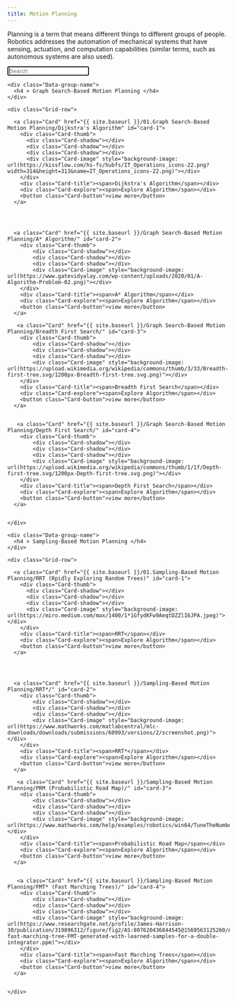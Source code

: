 ```yaml
---
title: Motion Planning 
---
```

Planning is a term that means different things to different groups of people. Robotics addresses the automation of mechanical systems that have sensing, actuation, and computation capabilities (similar terms, such as autonomous systems are also used).
   
<div class="Search-dataset">
    <form  action="{{ site.baseurl }}/search/" method="get">
      <input type="text" name="q" id="search-input" placeholder="Search" autofocus>
      <input type="submit" value="Search" style="display: none;">
    </form>
</div>

<div class="Grid ">

    <div class="Data-group-name">
      <h4 > Graph Search-Based Motion Planning </h4>
    </div>

    <div class="Grid-row">
  
      <a class="Card" href="{{ site.baseurl }}/01.Graph Search-Based Motion Planning/Dijkstra's Algorithm" id="card-1">
        <div class="Card-thumb">
          <div class="Card-shadow"></div>
          <div class="Card-shadow"></div>
          <div class="Card-shadow"></div>
          <div class="Card-image" style="background-image: url(https://kissflow.com/hs-fs/hubfs/IT_Operations_icons-22.png?width=314&height=313&name=IT_Operations_icons-22.png)"></div>
        </div>
        <div class="Card-title"><span>Dijkstra's Algorithm</span></div>
        <div class="Card-explore"><span>Explore Algorithm</span></div>
        <button class="Card-button">view more</button>
      </a>

   


      <a class="Card" href="{{ site.baseurl }}/Graph Search-Based Motion Planning/A* Algorithm/" id="card-2">
        <div class="Card-thumb">
            <div class="Card-shadow"></div>
            <div class="Card-shadow"></div>
            <div class="Card-shadow"></div>
            <div class="Card-image" style="background-image: url(https://www.gatevidyalay.com/wp-content/uploads/2020/01/A-Algorithm-Problem-02.png)"></div>
        </div>
        <div class="Card-title"><span>A* Algorithm</span></div>
        <div class="Card-explore"><span>Explore Algorithm</span></div>
        <button class="Card-button">view more</button>
      </a>
       
       <a class="Card" href="{{ site.baseurl }}/Graph Search-Based Motion Planning/Breadth First Search/" id="card-3">
        <div class="Card-thumb">
            <div class="Card-shadow"></div>
            <div class="Card-shadow"></div>
            <div class="Card-shadow"></div>
            <div class="Card-image" style="background-image: url(https://upload.wikimedia.org/wikipedia/commons/thumb/3/33/Breadth-first-tree.svg/1200px-Breadth-first-tree.svg.png)"></div>
        </div>
        <div class="Card-title"><span>Breadth First Search</span></div>
        <div class="Card-explore"><span>Explore Algorithm</span></div>
        <button class="Card-button">view more</button>
      </a>
       
       
       <a class="Card" href="{{ site.baseurl }}/Graph Search-Based Motion Planning/Depth First Search/" id="card-4">
        <div class="Card-thumb">
            <div class="Card-shadow"></div>
            <div class="Card-shadow"></div>
            <div class="Card-shadow"></div>
            <div class="Card-image" style="background-image: url(https://upload.wikimedia.org/wikipedia/commons/thumb/1/1f/Depth-first-tree.svg/1200px-Depth-first-tree.svg.png)"></div>
        </div>
        <div class="Card-title"><span>Depth First Search</span></div>
        <div class="Card-explore"><span>Explore Algorithm</span></div>
        <button class="Card-button">view more</button>
      </a>


    </div>
   
   
   
   <div class="Grid ">

    <div class="Data-group-name">
      <h4 > Sampling-Based Motion Planning </h4>
    </div>

    <div class="Grid-row">
  
      <a class="Card" href="{{ site.baseurl }}/01.Sampling-Based Motion Planning/RRT (Rpidly Exploring Random Trees)" id="card-1">
        <div class="Card-thumb">
          <div class="Card-shadow"></div>
          <div class="Card-shadow"></div>
          <div class="Card-shadow"></div>
          <div class="Card-image" style="background-image: url(https://miro.medium.com/max/1400/1*1GfydKFw9AeqtDZZlI6JPA.jpeg)"></div>
        </div>
        <div class="Card-title"><span>RRT</span></div>
        <div class="Card-explore"><span>Explore Algorithm</span></div>
        <button class="Card-button">view more</button>
      </a>

   


      <a class="Card" href="{{ site.baseurl }}/Sampling-Based Motion Planning/RRT*/" id="card-2">
        <div class="Card-thumb">
            <div class="Card-shadow"></div>
            <div class="Card-shadow"></div>
            <div class="Card-shadow"></div>
            <div class="Card-image" style="background-image: url(https://www.mathworks.com/matlabcentral/mlc-downloads/downloads/submissions/60993/versions/2/screenshot.png)"></div>
        </div>
        <div class="Card-title"><span>RRT*</span></div>
        <div class="Card-explore"><span>Explore Algorithm</span></div>
        <button class="Card-button">view more</button>
      </a>
       
       <a class="Card" href="{{ site.baseurl }}/Sampling-Based Motion Planning/PRM (Probabilistic Road Map)/" id="card-3">
        <div class="Card-thumb">
            <div class="Card-shadow"></div>
            <div class="Card-shadow"></div>
            <div class="Card-shadow"></div>
            <div class="Card-image" style="background-image: url(https://www.mathworks.com/help/examples/robotics/win64/TuneTheNumberOfNodesExample_03.png)"></div>
        </div>
        <div class="Card-title"><span>Probabilistic Road Map</span></div>
        <div class="Card-explore"><span>Explore Algorithm</span></div>
        <button class="Card-button">view more</button>
      </a>
       
       
       <a class="Card" href="{{ site.baseurl }}/Sampling-Based Motion Planning/FMT* (Fast Marching Trees)/" id="card-4">
        <div class="Card-thumb">
            <div class="Card-shadow"></div>
            <div class="Card-shadow"></div>
            <div class="Card-shadow"></div>
            <div class="Card-image" style="background-image: url(https://www.researchgate.net/profile/James-Harrison-30/publication/319896312/figure/fig2/AS:807620436844545@1569563125260/A-fast-marching-tree-FMT-generated-with-learned-samples-for-a-double-integrator.ppm)"></div>
        </div>
        <div class="Card-title"><span>Fast Marching Trees</span></div>
        <div class="Card-explore"><span>Explore Algorithm</span></div>
        <button class="Card-button">view more</button>
      </a>


    </div>
